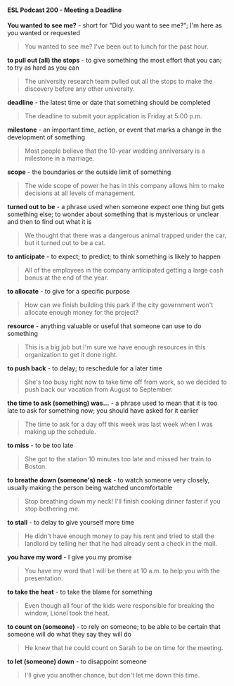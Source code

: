 #### ESL Podcast 200 - Meeting a Deadline

**You wanted to see me?** - short for "Did you want to see me?"; I'm here as you
wanted or requested

> You wanted to see me? I've been out to lunch for the past hour.

**to pull out (all) the stops** - to give something the most effort that you can; to try
as hard as you can

> The university research team pulled out all the stops to make the discovery
before any other university.

**deadline** - the latest time or date that something should be completed

> The deadline to submit your application is Friday at 5:00 p.m.

**milestone** - an important time, action, or event that marks a change in the
development of something

> Most people believe that the 10-year wedding anniversary is a milestone in a
marriage.

**scope** - the boundaries or the outside limit of something

> The wide scope of power he has in this company allows him to make decisions
at all levels of management.

**turned out to be** - a phrase used when someone expect one thing but gets
something else; to wonder about something that is mysterious or unclear and
then to find out what it is

> We thought that there was a dangerous animal trapped under the car, but it
turned out to be a cat.

**to anticipate** - to expect; to predict; to think something is likely to happen

> All of the employees in the company anticipated getting a large cash bonus at
the end of the year.

**to allocate** - to give for a specific purpose

> How can we finish building this park if the city government won't allocate
enough money for the project?

**resource** - anything valuable or useful that someone can use to do something

> This is a big job but I'm sure we have enough resources in this organization to
get it done right.

**to push back** - to delay; to reschedule for a later time

> She's too busy right now to take time off from work, so we decided to push back
our vacation from August to September.

**the time to ask (something) was...** - a phrase used to mean that it is too late to
ask for something now; you should have asked for it earlier

> The time to ask for a day off this week was last week when I was making up the
schedule.

**to miss** - to be too late

> She got to the station 10 minutes too late and missed her train to Boston.

**to breathe down (someone's) neck** - to watch someone very closely, usually
making the person being watched uncomfortable

> Stop breathing down my neck! I'll finish cooking dinner faster if you stop
bothering me.

**to stall** - to delay to give yourself more time

> He didn't have enough money to pay his rent and tried to stall the landlord by
telling her that he had already sent a check in the mail.

**you have my word** - I give you my promise

> You have my word that I will be there at 10 a.m. to help you with the
presentation.

**to take the heat** - to take the blame for something

> Even though all four of the kids were responsible for breaking the window,
Lionel took the heat.

**to count on (someone)** - to rely on someone; to be able to be certain that
someone will do what they say they will do

> He knew that he could count on Sarah to be on time for the meeting.

**to let (someone) down** - to disappoint someone

> I'll give you another chance, but don't let me down this time.

